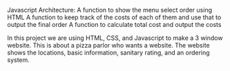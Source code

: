 Javascript Architecture:
    A function to show the menu select order using HTML
    A function to keep track of the costs of each of them and use that to output the final order
    A function to calculate total cost and output the costs

In this project we are using HTML, CSS, and Javascript to make a 3 window website. This is about a pizza parlor who wants a website. The website shows the locations, basic information, sanitary rating, and an ordering system. 